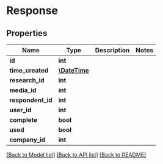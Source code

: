 # Response

## Properties
Name | Type | Description | Notes
------------ | ------------- | ------------- | -------------
**id** | **int** |  | 
**time_created** | [**\DateTime**](\DateTime.md) |  | 
**research_id** | **int** |  | 
**media_id** | **int** |  | 
**respondent_id** | **int** |  | 
**user_id** | **int** |  | 
**complete** | **bool** |  | 
**used** | **bool** |  | 
**company_id** | **int** |  | 

[[Back to Model list]](../README.md#documentation-for-models) [[Back to API list]](../README.md#documentation-for-api-endpoints) [[Back to README]](../README.md)


